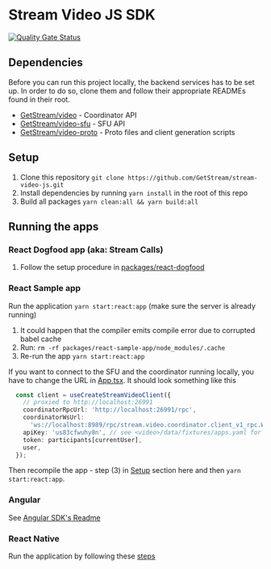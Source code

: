 # Stream Video JS SDK

[![Quality Gate Status](https://sonarcloud.io/api/project_badges/measure?project=GetStream_stream-video-js&metric=alert_status&token=fdc1439303911957da9c7ff2ce505f94c3c14d36)](https://sonarcloud.io/summary/new_code?id=GetStream_stream-video-js)
## Dependencies

Before you can run this project locally, the backend services has to be set up. In order to do so,
clone them and follow their appropriate READMEs found in their root.

- [GetStream/video](https://github.com/GetStream/video) - Coordinator API
- [GetStream/video-sfu](https://github.com/GetStream/video-sfu) - SFU API
- [GetStream/video-proto](https://github.com/GetStream/video) - Proto files and client generation scripts

## Setup

1. Clone this repository `git clone https://github.com/GetStream/stream-video-js.git`
2. Install dependencies by running `yarn install` in the root of this repo
3. Build all packages `yarn clean:all && yarn build:all`

## Running the apps

### React Dogfood app (aka: Stream Calls)

1. Follow the setup procedure in [packages/react-dogfood](packages/react-dogfood/README.md)

### React Sample app

Run the application `yarn start:react:app` (make sure the server is already running)

1.  It could happen that the compiler emits compile error due to corrupted babel cache
2.  Run: `rm -rf packages/react-sample-app/node_modules/.cache`
3.  Re-run the app `yarn start:react:app`

If you want to connect to the SFU and the coordinator running locally, you have to change the URL in
[App.tsx](packages/react-sample-app/src/App.tsx). It should look something like this
```ts
  const client = useCreateStreamVideoClient({
    // proxied to http://localhost:26991
    coordinatorRpcUrl: 'http://localhost:26991/rpc',
    coordinatorWsUrl:
      'ws://localhost:8989/rpc/stream.video.coordinator.client_v1_rpc.Websocket/Connect',
    apiKey: 'us83cfwuhy8n', // see <video>/data/fixtures/apps.yaml for API key/secret
    token: participants[currentUser],
    user,
  });
```
Then recompile the app - step (3) in [Setup](#setup) section here and then `yarn start:react:app`.

### Angular

See [Angular SDK's Readme](./packages/angular-sdk/README.md)

### React Native

Run the application by following these [steps](https://github.com/GetStream/stream-video-js/blob/main/packages/react-native-dogfood/README.md)
